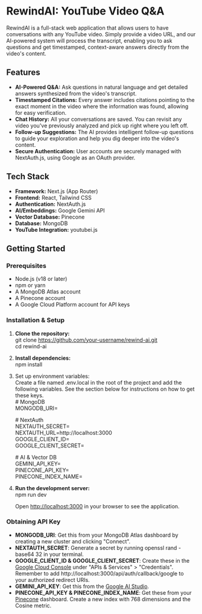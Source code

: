 # **RewindAI: YouTube Video Q\&A**

RewindAI is a full-stack web application that allows users to have conversations with any YouTube video. Simply provide a video URL, and our AI-powered system will process the transcript, enabling you to ask questions and get timestamped, context-aware answers directly from the video's content.

## **Features**

* **AI-Powered Q\&A:** Ask questions in natural language and get detailed answers synthesized from the video's transcript.  
* **Timestamped Citations:** Every answer includes citations pointing to the exact moment in the video where the information was found, allowing for easy verification.  
* **Chat History:** All your conversations are saved. You can revisit any video you've previously analyzed and pick up right where you left off.  
* **Follow-up Suggestions:** The AI provides intelligent follow-up questions to guide your exploration and help you dig deeper into the video's content.  
* **Secure Authentication:** User accounts are securely managed with NextAuth.js, using Google as an OAuth provider.

## **Tech Stack**

* **Framework:** Next.js (App Router)  
* **Frontend:** React, Tailwind CSS  
* **Authentication:** NextAuth.js  
* **AI/Embeddings:** Google Gemini API  
* **Vector Database:** Pinecone  
* **Database:** MongoDB  
* **YouTube Integration:** youtubei.js

## **Getting Started**

### **Prerequisites**

* Node.js (v18 or later)  
* npm or yarn  
* A MongoDB Atlas account  
* A Pinecone account  
* A Google Cloud Platform account for API keys

### **Installation & Setup**

1. **Clone the repository:**  
   git clone https://github.com/your-username/rewind-ai.git  
   cd rewind-ai

2. **Install dependencies:**  
   npm install

3. Set up environment variables:  
   Create a file named .env.local in the root of the project and add the following variables. See the section below for instructions on how to get these keys.  
   \# MongoDB  
   MONGODB\_URI=

   \# NextAuth  
   NEXTAUTH\_SECRET=  
   NEXTAUTH\_URL=http://localhost:3000  
   GOOGLE\_CLIENT\_ID=  
   GOOGLE\_CLIENT\_SECRET=

   \# AI & Vector DB  
   GEMINI\_API\_KEY=  
   PINECONE\_API\_KEY=  
   PINECONE\_INDEX\_NAME=

4. **Run the development server:**  
   npm run dev

   Open [http://localhost:3000](https://www.google.com/search?q=http://localhost:3000) in your browser to see the application.
   
### **Obtaining API Key**
* **MONGODB\_URI**: Get this from your MongoDB Atlas dashboard by creating a new cluster and clicking "Connect".  
* **NEXTAUTH\_SECRET**: Generate a secret by running openssl rand \-base64 32 in your terminal.  
* **GOOGLE\_CLIENT\_ID & GOOGLE\_CLIENT\_SECRET**: Create these in the [Google Cloud Console](https://console.cloud.google.com/) under "APIs & Services" \> "Credentials". Remember to add http://localhost:3000/api/auth/callback/google to your authorized redirect URIs.  
* **GEMINI\_API\_KEY**: Get this from the [Google AI Studio](https://aistudio.google.com/).  
* **PINECONE\_API\_KEY & PINECONE\_INDEX\_NAME**: Get these from your [Pinecone](https://www.pinecone.io/) dashboard. Create a new index with 768 dimensions and the Cosine metric.
